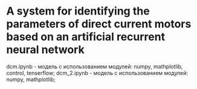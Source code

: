 # A system for identifying the parameters of direct current motors based on an artificial recurrent neural network

dcm.ipynb - модель с использованием модулей: numpy, mathplotlib, control, tenserflow;
dcm_2.ipynb - модель с использованием модулей: numpy, mathplotlib;
